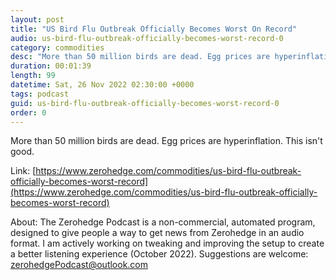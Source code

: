 ```yaml
---
layout: post
title: "US Bird Flu Outbreak Officially Becomes Worst On Record"
audio: us-bird-flu-outbreak-officially-becomes-worst-record-0
category: commodities
desc: "More than 50 million birds are dead. Egg prices are hyperinflation. This isn't good."
duration: 00:01:39
length: 99
datetime: Sat, 26 Nov 2022 02:30:00 +0000
tags: podcast
guid: us-bird-flu-outbreak-officially-becomes-worst-record-0
order: 0
---
```

More than 50 million birds are dead. Egg prices are hyperinflation. This isn't good.

Link: [https://www.zerohedge.com/commodities/us-bird-flu-outbreak-officially-becomes-worst-record](https://www.zerohedge.com/commodities/us-bird-flu-outbreak-officially-becomes-worst-record)

About: The Zerohedge Podcast is a non-commercial, automated program, designed to give people a way to get news from Zerohedge in an audio format.  I am actively working on tweaking and improving the setup to create a better listening experience (October 2022).  Suggestions are welcome: [zerohedgePodcast@outlook.com](mailto:zerohedgePodcast@outlook.com)